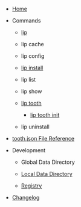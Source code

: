 - [Home](README.md)

- Commands

  - [lip](commands/lip.md)

  - lip cache

  - lip config

  - [lip install](commands/lip_install.md)

  - lip list

  - lip show

  - [lip tooth](commands/lip_tooth.md)

    - [lip tooth init](commands/lip_tooth_init.md)

  - lip uninstall

- [tooth.json File Reference](tooth_json_file_reference.md)

- Development

  - Global Data Directory

  - [Local Data Directory](development/local_data_directory.md)
  
  - [Registry](development/registry.md)

- [Changelog](https://github.com/LiteLDev/Lip/blob/main/CHANGELOG.md)
